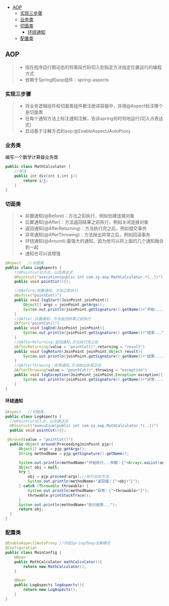 - [AOP](#AOP)
  - [实现三步骤](#实现三步骤)
  - [业务类](#业务类)
  - [切面类](#切面类)
    - [环绕通知](#环绕通知)
  - [配置类](#配置类)
## AOP
> * 指在程序运行期动态的将某段代码切入到指定方法指定位置运行的编程方式
> * 依赖于Spring的aop组件：spring-aspects

### 实现三步骤
> * 将业务逻辑组件和切面类组件都注册进容器中，并用@Aspect标注哪个是切面类
> * 在每个通知方法上标注通知注解，告诉spring何时何地运行(切入点表达式)
> * 启动基于注解方式的aop:@EnableAspectJAutoProxy

### 业务类

编写一个数学计算器业务类
```java
public class MathCalculator {
    //除法
    public int div(int i,int j){
        return i/j;
    }
}
```

### 切面类

> * 前置通知(@Before)：方法之前执行，例如创建连接对象
> * 后置通知(@After)：方法返回结果之前执行，例如关闭连接对象
> * 返回通知(@AfterReturning)：方法执行完之后，例如提交事务
> * 异常通知(@AfterThrowing)：方法抛出异常之后，例如回滚事务
> * 环绕通知(@Around):最强大的通知，因为他可以将上面的几个通知融合到一起
> * 通知也可以说增强

```java
@Aspect   //切面类
public class LogAspects {
    //@Pointcut切入点，以及表达式
    @Pointcut("execution(public int com.zy.aop.MathCalculator.*(..))")
    public void pointCut(){};

    //@Before:前置通知，方法之前执行
    @Before("pointCut()")
    public void logStart(JoinPoint joinPoint){
        Object[] args = joinPoint.getArgs();
        System.out.println(joinPoint.getSignature().getName()+"开始....{"+ Arrays.asList(args)+"}");
    }
    //@After:后置通知，方法返回结果之前执行
    @After("pointCut()")
    public void logEnd(JoinPoint joinPoint){
        System.out.println(joinPoint.getSignature().getName()+"结束...");
    }
    //@AfterReturning:返回通知,方法执行完之后
    @AfterReturning(value = "pointCut()",returning = "result")
    public void logReturn(JoinPoint joinPoint,Object result){
        System.out.println(joinPoint.getSignature().getName()+"结果....{"+result+"}...");
    }
    //@AfterThrowing：异常通知,方法抛出异常之后
    @AfterThrowing(value = "pointCut()",throwing = "exception")
    public void logException(JoinPoint joinPoint,Exception exception){
        System.out.println(joinPoint.getSignature().getName()+"异常....{"+exception+"}...");
    }
}
```
#### 环绕通知
  ```java
@Aspect   //切面类
public class LogAspects {
    //@Pointcut切入点，以及表达式
    @Pointcut("execution(public int com.zy.aop.MathCalculator.*(..))")
    public void pointCut(){};

   @Around(value = "pointCut()")
    public Object around(ProceedingJoinPoint pjp){
        Object[] args = pjp.getArgs();
        String methodName = pjp.getSignature().getName();

        System.out.println(methodName+"开始执行...参数：{"+Arrays.asList(args)+"}");
        Object obj = null;
        try {
            obj = pjp.proceed(args);//执行目标方法
            System.out.println(methodName+"返回值：{"+obj+"}");
        } catch (Throwable throwable) {
            System.out.println(methodName+"异常：{"+throwable+"}");
            throwable.printStackTrace();
        }
        System.out.println(methodName+"执行结束...");
        return obj;
    }
}
```

### 配置类

```java
@EnableAspectJAutoProxy //开启Spring的aop注解模式
@Configuration
public class MainConfig {
    @Bean
    public MathCalculator mathCalculator(){
        return new MathCalculator();
    }

    @Bean
    public LogAspects logAspects(){
        return new LogAspects();
    }
}
```
